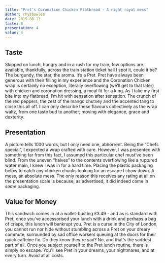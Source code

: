 ```yaml
---
title: "Pret’s Coronation Chicken Flatbread - A right royal mess"
author: rhysbowles
date: 2019-08-12
taste: 8
presentation: 4
value: 4
---
```


## Taste

Skipped on lunch, hungry and in a rush for my train, few options are available, thankfully, across the train station ticket hall I spot it, could it be? The burgundy, the star, the aroma. It’s a Pret. Pret have always been generous with their filling in my experience and the Coronation Chicken wrap is certainly no exception, literally overflowing (we’ll get to that later) with chicken and coronation dressing, a meal fit for a king. As I take my first bite into my flatbread, I’m hit with sensation after sensation. The crunch of the red peppers, the zest of the mango chutney and the accented tang to close this all off. I can only describe these flavours collectively as the wrap waltz, from one taste bud to another; moving with elegance, grace and dexterity.

## Presentation

A picture tells 1000 words, but I only need one, abhorrent. Being the “Chefs special”,  I expected a wrap crafted with care. However, I was presented with something far from this fact, I assumed this particular chef must’ve been blind. From the uneven “halves” to the contents overflowing like a ruptured water main, I knew I was in for a hard time. Placing the plastic packaging below to catch any chicken chunks looking for an escape I chow down. A mess, an absolute mess. The only reason this receives any rating at all on the presentation scale is because, as advertised, it did indeed come in _some_ packaging.

## Value for Money

This sandwich comes in at a wallet-busting £3.49 - and as is standard with Pret, once you've accessorised your lunch with a drink and perhaps a bag of crisps, this lunch will bankrupt you. Pret is a curse in the City of London, you cannot run nor hide without stumbling across a Pret on your dreary commute, surrounded by sad office workers queuing at the doors for their quick caffeine fix. Do they know they're sad? No, and that's the saddest part of all. Once you subject yourself to the Pret lunch routine, there is simply no escape. You'll see Pret in your dreams, your nightmares, and at every turn. Avoid at all costs.
